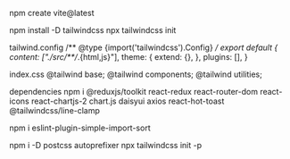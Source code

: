 npm create vite@latest

npm install -D tailwindcss
npx tailwindcss init


tailwind.config
/** @type {import('tailwindcss').Config} */
export default {
  content: ["./src/**/*.{html,js}"],
  theme: {
    extend: {},
  },
  plugins: [],
}

index.css
@tailwind base;
@tailwind components;
@tailwind utilities;


dependencies
npm i @reduxjs/toolkit react-redux react-router-dom react-icons react-chartjs-2 chart.js daisyui axios react-hot-toast @tailwindcss/line-clamp

npm i eslint-plugin-simple-import-sort

npm i -D postcss autoprefixer
npx tailwindcss init -p